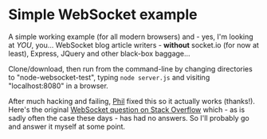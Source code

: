 # Simple WebSocket example

A simple working example (for all modern browsers) and - yes, I'm looking at *YOU*, you… WebSocket blog article writers - **without** socket.io (for now at least), Express, JQuery and other black-box baggage…

Clone/download, then run from the command-line by changing directories to "node-websocket-test", typing `node server.js` and visiting "localhost:8080" in a browser.

After much hacking and failing, [Phil](https://github.com/inphode) fixed this so it actually works (thanks!). Here's the original [WebSocket question on Stack Overflow](http://stackoverflow.com/questions/41429510/cannot-find-an-answer-to-fix-issue-with-websocket-connection-closing) which - as is sadly often the case these days - has had no answers. So I'll probably go and answer it myself at some point.
